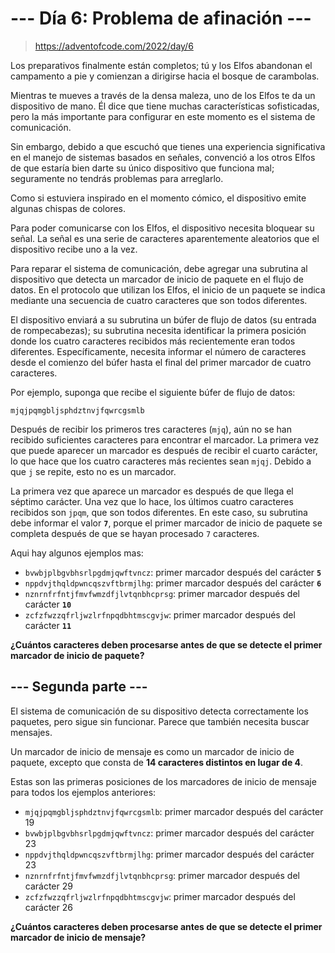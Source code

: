 # __--- Día 6: Problema de afinación ---__

> https://adventofcode.com/2022/day/6

Los preparativos finalmente están completos; tú y los Elfos abandonan el campamento a pie y comienzan a dirigirse hacia el bosque de carambolas.

Mientras te mueves a través de la densa maleza, uno de los Elfos te da un dispositivo de mano. Él dice que tiene muchas características sofisticadas, pero la más importante para configurar en este momento es el sistema de comunicación.

Sin embargo, debido a que escuchó que tienes una experiencia significativa en el manejo de sistemas basados en señales, convenció a los otros Elfos de que estaría bien darte su único dispositivo que funciona mal; seguramente no tendrás problemas para arreglarlo.

Como si estuviera inspirado en el momento cómico, el dispositivo emite algunas chispas de colores.

Para poder comunicarse con los Elfos, el dispositivo necesita bloquear su señal. La señal es una serie de caracteres aparentemente aleatorios que el dispositivo recibe uno a la vez.

Para reparar el sistema de comunicación, debe agregar una subrutina al dispositivo que detecta un marcador de inicio de paquete en el flujo de datos. En el protocolo que utilizan los Elfos, el inicio de un paquete se indica mediante una secuencia de cuatro caracteres que son todos diferentes.

El dispositivo enviará a su subrutina un búfer de flujo de datos (su entrada de rompecabezas); su subrutina necesita identificar la primera posición donde los cuatro caracteres recibidos más recientemente eran todos diferentes. Específicamente, necesita informar el número de caracteres desde el comienzo del búfer hasta el final del primer marcador de cuatro caracteres.

Por ejemplo, suponga que recibe el siguiente búfer de flujo de datos:

`mjqjpqmgbljsphdztnvjfqwrcgsmlb`

Después de recibir los primeros tres caracteres (`mjq`), aún no se han recibido suficientes caracteres para encontrar el marcador. La primera vez que puede aparecer un marcador es después de recibir el cuarto carácter, lo que hace que los cuatro caracteres más recientes sean `mjqj`. Debido a que `j` se repite, esto no es un marcador.

La primera vez que aparece un marcador es después de que llega el séptimo carácter. Una vez que lo hace, los últimos cuatro caracteres recibidos son `jpqm`, que son todos diferentes. En este caso, su subrutina debe informar el valor __`7`__, porque el primer marcador de inicio de paquete se completa después de que se hayan procesado `7` caracteres.

Aqui hay algunos ejemplos mas:

- `bvwbjplbgvbhsrlpgdmjqwftvncz`: primer marcador después del carácter __`5`__
- `nppdvjthqldpwncqszvftbrmjlhg`: primer marcador después del carácter __`6`__
- `nznrnfrfntjfmvfwmzdfjlvtqnbhcprsg`: primer marcador después del carácter __`10`__
- `zcfzfwzzqfrljwzlrfnpqdbhtmscgvjw`: primer marcador después del carácter __`11`__

__¿Cuántos caracteres deben procesarse antes de que se detecte el primer marcador de inicio de paquete?__


## __--- Segunda parte ---__
El sistema de comunicación de su dispositivo detecta correctamente los paquetes, pero sigue sin funcionar. Parece que también necesita buscar mensajes.

Un marcador de inicio de mensaje es como un marcador de inicio de paquete, excepto que consta de __14 caracteres distintos en lugar de 4__.

Estas son las primeras posiciones de los marcadores de inicio de mensaje para todos los ejemplos anteriores:

- `mjqjpqmgbljsphdztnvjfqwrcgsmlb`: primer marcador después del carácter 19
- `bvwbjplbgvbhsrlpgdmjqwftvncz`: primer marcador después del carácter 23
- `nppdvjthqldpwncqszvftbrmjlhg`: primer marcador después del carácter 23
- `nznrnfrfntjfmvfwmzdfjlvtqnbhcprsg`: primer marcador después del carácter 29
- `zcfzfwzzqfrljwzlrfnpqdbhtmscgvjw`: primer marcador después del carácter 26

__¿Cuántos caracteres deben procesarse antes de que se detecte el primer marcador de inicio de mensaje?__